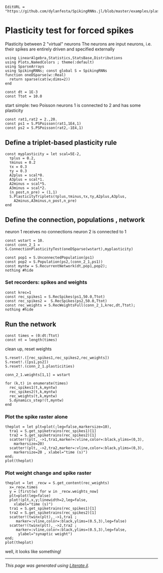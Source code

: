 ```@meta
EditURL = "https://github.com/dylanfesta/SpikingRNNs.jl/blob/master/examples/plasticyFFtest.jl"
```

# Plasticity test for forced spikes

Plasticity between 2 "virtual" neurons The neurons are input neurons,
 i.e. their spikes are entirely driven and specified externally

````@example plasticyFFtest
using LinearAlgebra,Statistics,StatsBase,Distributions
using Plots,NamedColors ; theme(:default)
using SparseArrays
using SpikingRNNs; const global S = SpikingRNNs
function oneDSparse(w::Real)
  return sparse(cat(w;dims=2))
end

const dt = 1E-3
const Ttot = 10.0
````

start simple: two Poisson neurons
1 is connected to 2 and has some plasticity

````@example plasticyFFtest
const rat1,rat2 = 2.,20.
const ps1 = S.PSPoisson(rat1,1E4,1)
const ps2 = S.PSPoisson(rat2,-1E4,1)
````

## Define a triplet-based plasticity rule

````@example plasticyFFtest
const myplasticity = let scal=5E-2,
  τplus = 0.2,
  τminus = 0.2
  τx = 0.3
  τy = 0.3
  A2plus = scal*0.
  A3plus = scal*1.
  A2minus = scal*5.
  A3minus = scal*2.
  (n_post,n_pre) = (1,1)
  S.PlasticityTriplets(τplus,τminus,τx,τy,A2plus,A3plus,
    A2minus,A3minus,n_post,n_pre)
end
````

## Define the connection, populations , network
neuron 1 receives no connections
neuron 2 is connected to 1

````@example plasticyFFtest
const wstart = 10.
const conn_2_1 = S.ConnectionPlasticityTest(oneDSparse(wstart),myplasticity)

const pop1 = S.UnconnectedPopulation(ps1)
const pop2 = S.Population(ps2,(conn_2_1,ps1))
const myntw = S.RecurrentNetwork(dt,pop1,pop2);
nothing #hide
````

### Set recorders: spikes and weights

````@example plasticyFFtest
const krec=1
const rec_spikes1 = S.RecSpikes(ps1,50.0,Ttot)
const rec_spikes2 =  S.RecSpikes(ps2,50.0,Ttot)
const rec_weights = S.RecWeightsFull(conn_2_1,krec,dt,Ttot);
nothing #hide
````

## Run the network

````@example plasticyFFtest
const times = (0:dt:Ttot)
const nt = length(times)
````

clean up, reset weights

````@example plasticyFFtest
S.reset!.([rec_spikes1,rec_spikes2,rec_weights])
S.reset!.([ps1,ps2])
S.reset!.(conn_2_1.plasticities)

conn_2_1.weights[1,1] = wstart

for (k,t) in enumerate(times)
  rec_spikes1(t,k,myntw)
  rec_spikes2(t,k,myntw)
  rec_weights(t,k,myntw)
  S.dynamics_step!(t,myntw)
end
````

### Plot the spike raster alone

````@example plasticyFFtest
theplot = let plt=plot(;leg=false,markersize=10),
  tra1 = S.get_spiketrains(rec_spikes1)[1]
  tra2 = S.get_spiketrains(rec_spikes2)[1]
  scatter!(plt,_->1,tra1,marker=:vline,color=:black,ylims=(0,3),
    markersize=20)
  scatter!(plt,_->2,tra2,marker=:vline,color=:black,ylims=(0,3),
    markersize=20 , xlabel="time (s)")
end;
plot(theplot)
````

### Plot weight change and spike raster

````@example plasticyFFtest
theplot = let _recw = S.get_content(rec_weights)
  x=_recw.times
  y = [first(w) for w in _recw.weights_now]
  plt=plot(leg=false)
  plot!(plt,x,y;linewidth=2,leg=false,
    xlabel="time (s)")
  tra1 = S.get_spiketrains(rec_spikes1)[1]
  tra2 = S.get_spiketrains(rec_spikes2)[1]
  scatter!(twinx(plt),_->1,tra1 ;
     marker=:vline,color=:black,ylims=(0.5,3),leg=false)
  scatter!(twinx(plt),_->2,tra2 ;
     marker=:vline,color=:black,ylims=(0.5,3),leg=false,
      ylabel="synaptic weight")
end;
plot(theplot)
````

well, it looks like something!

---

*This page was generated using [Literate.jl](https://github.com/fredrikekre/Literate.jl).*

